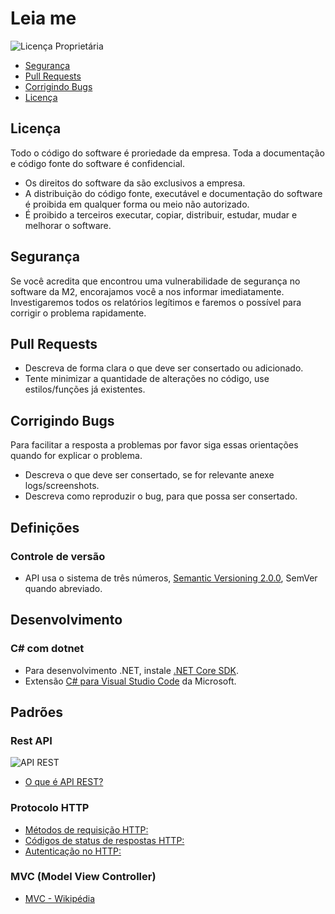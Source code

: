 # Leia me

![Licença Proprietária](https://img.shields.io/badge/Licença-Proprietária-red)

- [Segurança](#segurança)
- [Pull Requests](#pull-requests)
- [Corrigindo Bugs](#corrigindo-bugs)
- [Licença](#licença)

## Licença

Todo o código do software é proriedade da empresa.
Toda a documentação e código fonte do software é confidencial.

- Os direitos do software da são exclusivos a empresa.
- A distribuição do código fonte, executável e documentação do software é proibida em qualquer forma ou meio não autorizado.
- É proibido a terceiros executar, copiar, distribuir, estudar, mudar e melhorar o software.

## Segurança

Se você acredita que encontrou uma vulnerabilidade de segurança no software da M2, encorajamos você a nos informar imediatamente. Investigaremos todos os relatórios legítimos e faremos o possível para corrigir o problema rapidamente.

## Pull Requests

- Descreva de forma clara o que deve ser consertado ou adicionado.
- Tente minimizar a quantidade de alterações no código, use estilos/funções já existentes.

## Corrigindo Bugs

Para facilitar a resposta a problemas por favor siga essas orientações quando for explicar o problema.

- Descreva o que deve ser consertado, se for relevante anexe logs/screenshots.
- Descreva como reproduzir o bug, para que possa ser consertado.

## Definições

### Controle de versão

- API usa o sistema de três números, [Semantic Versioning 2.0.0](https://semver.org/lang/pt-BR/), SemVer quando abreviado.

## Desenvolvimento

### C# com dotnet

- Para desenvolvimento .NET, instale [.NET Core SDK](https://dotnet.microsoft.com/download).
- Extensão [C# para Visual Studio Code](https://marketplace.visualstudio.com/items?itemName=ms-dotnettools.csharp) da Microsoft.

## Padrões

### Rest API

![API REST](https://miro.medium.com/max/1134/1*t3E04mKMrByByup9TSiNYg.png)

- [O que é API REST?](https://www.redhat.com/pt-br/topics/api/what-is-a-rest-api)

### Protocolo HTTP

- [Métodos de requisição HTTP:](https://developer.mozilla.org/pt-BR/docs/Web/HTTP/Methods)
- [Códigos de status de respostas HTTP:](https://developer.mozilla.org/pt-BR/docs/Web/HTTP/Status)
- [Autenticação no HTTP:](https://developer.mozilla.org/pt-BR/docs/Web/HTTP/Authentication)

### MVC (Model View Controller)

- [MVC - Wikipédia](https://pt.wikipedia.org/wiki/MVC)
